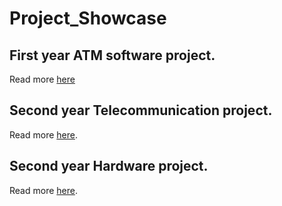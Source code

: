 # Project_Showcase

## First year ATM software project.
Read more [here](Posters/Group15_Projectposter.pdf) 

## Second year Telecommunication project.
Read more [here](Posters/telecomproject.pdf).

## Second year Hardware project.
Read more [here](Posters/Battery_poster__V2.pdf).
